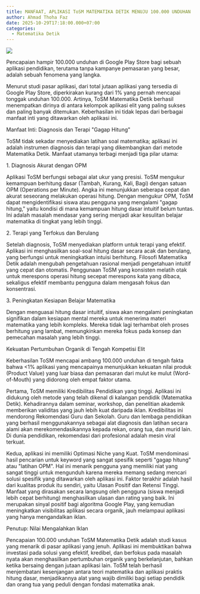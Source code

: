 ```yaml
---
title: MANFAAT, APLIKASI ToSM MATEMATIKA DETIK MENUJU 100.000 UNDUHAN
author: Ahmad Thoha Faz
date: 2025-10-29T17:18:00.000+07:00
categories:
  - Matematika Detik
---
```

![](/images/uploads/whatsapp-image-2025-10-29-at-10.58.38.jpeg)

​Pencapaian hampir 100.000 unduhan di Google Play Store bagi sebuah aplikasi pendidikan, terutama tanpa kampanye pemasaran yang besar, adalah sebuah fenomena yang langka.



​Menurut studi pasar aplikasi, dari total jutaan aplikasi yang tersedia di Google Play Store, diperkirakan kurang dari 1% yang pernah mencapai tonggak unduhan 100.000. Artinya, ToSM Matematika Detik berhasil menempatkan dirinya di antara kelompok aplikasi elit yang paling sukses dan paling banyak ditemukan. Keberhasilan ini tidak lepas dari berbagai manfaat inti yang ditawarkan oleh aplikasi ini.



​Manfaat Inti: Diagnosis dan Terapi "Gagap Hitung"



​ToSM tidak sekadar menyediakan latihan soal matematika; aplikasi ini adalah instrumen diagnosis dan terapi yang dikembangkan dari metode Matematika Detik. Manfaat utamanya terbagi menjadi tiga pilar utama:



​1. Diagnosis Akurat dengan OPM



​Aplikasi ToSM berfungsi sebagai alat ukur yang presisi. ToSM mengukur kemampuan berhitung dasar (Tambah, Kurang, Kali, Bagi) dengan satuan OPM (Operations per Minute). Angka ini menunjukkan seberapa cepat dan akurat seseorang melakukan operasi hitung. Dengan mengukur OPM, ToSM dapat mengidentifikasi siswa atau pengguna yang mengalami "gagap hitung," yaitu kondisi di mana kemampuan hitung dasar intuitif belum tuntas. Ini adalah masalah mendasar yang sering menjadi akar kesulitan belajar matematika di tingkat yang lebih tinggi.



​2. Terapi yang Terfokus dan Berulang



​Setelah diagnosis, ToSM menyediakan platform untuk terapi yang efektif. Aplikasi ini menghasilkan soal-soal hitung dasar secara acak dan berulang, yang berfungsi untuk meningkatkan intuisi berhitung. Filosofi Matematika Detik adalah mengubah pengetahuan rasional menjadi pengetahuan intuitif yang cepat dan otomatis. Penggunaan ToSM yang konsisten melatih otak untuk merespons operasi hitung secepat merespons kata yang dibaca, sekaligus efektif membantu pengguna dalam mengasah fokus dan konsentrasi.



​3. Peningkatan Kesiapan Belajar Matematika



​Dengan menguasai hitung dasar intuitif, siswa akan mengalami peningkatan signifikan dalam kesiapan mental mereka untuk menerima materi matematika yang lebih kompleks. Mereka tidak lagi terhambat oleh proses berhitung yang lambat, memungkinkan mereka fokus pada konsep dan pemecahan masalah yang lebih tinggi.



Kekuatan Pertumbuhan Organik di Tengah Kompetisi Elit



​Keberhasilan ToSM mencapai ambang 100.000 unduhan di tengah fakta bahwa <1% aplikasi yang mencapainya menunjukkan kekuatan nilai produk (Product Value) yang luar biasa dan pemasaran dari mulut ke mulut (Word-of-Mouth) yang didorong oleh empat faktor utama.



​Pertama, ToSM memiliki Kredibilitas Pendidikan yang tinggi. Aplikasi ini didukung oleh metode yang telah dikenal di kalangan pendidik (Matematika Detik). Kehadirannya dalam seminar, workshop, dan penelitian akademik memberikan validitas yang jauh lebih kuat daripada iklan. Kredibilitas ini mendorong Rekomendasi Guru dan Sekolah. Guru dan lembaga pendidikan yang berhasil menggunakannya sebagai alat diagnosis dan latihan secara alami akan merekomendasikannya kepada rekan, orang tua, dan murid lain. Di dunia pendidikan, rekomendasi dari profesional adalah mesin viral terkuat.



​Kedua, aplikasi ini memiliki Optimasi Niche yang Kuat. ToSM mendominasi hasil pencarian untuk keyword yang sangat spesifik seperti "gagap hitung" atau "latihan OPM". Hal ini menarik pengguna yang memiliki niat yang sangat tinggi untuk mengunduh karena mereka memang sedang mencari solusi spesifik yang ditawarkan oleh aplikasi ini. Faktor terakhir adalah hasil dari kualitas produk itu sendiri, yaitu Ulasan Positif dan Retensi Tinggi. Manfaat yang dirasakan secara langsung oleh pengguna (siswa menjadi lebih cepat berhitung) menghasilkan ulasan dan rating yang baik. Ini merupakan sinyal positif bagi algoritma Google Play, yang kemudian meningkatkan visibilitas aplikasi secara organik, jauh melampaui aplikasi yang hanya mengandalkan iklan.



​Penutup: Nilai Mengalahkan Iklan



​Pencapaian 100.000 unduhan ToSM Matematika Detik adalah studi kasus yang menarik di pasar aplikasi yang jenuh. Aplikasi ini membuktikan bahwa investasi pada solusi yang efektif, kredibel, dan berfokus pada masalah nyata akan menghasilkan pertumbuhan organik yang berkelanjutan, bahkan ketika bersaing dengan jutaan aplikasi lain. ToSM telah berhasil menjembatani kesenjangan antara teori matematika dan aplikasi praktis hitung dasar, menjadikannya alat yang wajib dimiliki bagi setiap pendidik dan orang tua yang peduli dengan fondasi matematika anak.
